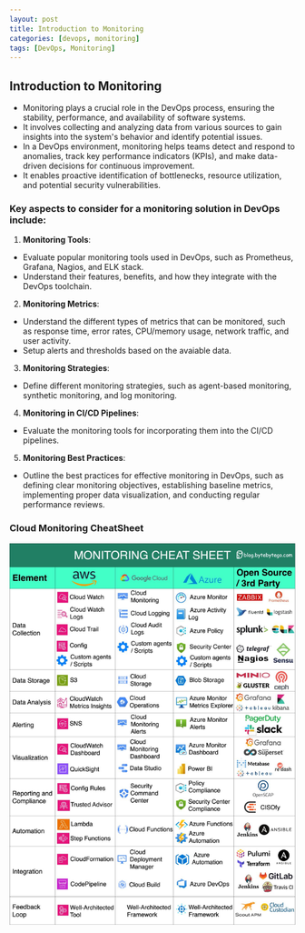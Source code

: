 ```yaml
---
layout: post
title: Introduction to Monitoring
categories: [devops, monitoring]
tags: [DevOps, Monitoring]
---
```


## Introduction to Monitoring
- Monitoring plays a crucial role in the DevOps process, ensuring the stability, performance, and availability of software systems. 
- It involves collecting and analyzing data from various sources to gain insights into the system's behavior and identify potential issues.
- In a DevOps environment, monitoring helps teams detect and respond to anomalies, track key performance indicators (KPIs), and make data-driven decisions for continuous improvement. 
- It enables proactive identification of bottlenecks, resource utilization, and potential security vulnerabilities.

### Key aspects to consider for a monitoring solution in DevOps include:

1. **Monitoring Tools**: 
- Evaluate popular monitoring tools used in DevOps, such as Prometheus, Grafana, Nagios, and ELK stack.
- Understand their features, benefits, and how they integrate with the DevOps toolchain.

2. **Monitoring Metrics**: 
- Understand the different types of metrics that can be monitored, such as response time, error rates, CPU/memory usage, network traffic, and user activity.
- Setup alerts and thresholds based on the avaiable data.

3. **Monitoring Strategies**: 
- Define different monitoring strategies, such as agent-based monitoring, synthetic monitoring, and log monitoring. 

4. **Monitoring in CI/CD Pipelines**: 
- Evaluate the monitoring tools for incorporating them into the CI/CD pipelines. 

5. **Monitoring Best Practices**: 
- Outline the best practices for effective monitoring in DevOps, such as defining clear monitoring objectives, establishing baseline metrics, implementing proper data visualization, and conducting regular performance reviews.

### Cloud Monitoring CheatSheet

![Cloud Monitoring CheatSheet](/assets/img/devops/monitoring/cloud-monitoring-cheatsheet.jpeg)

